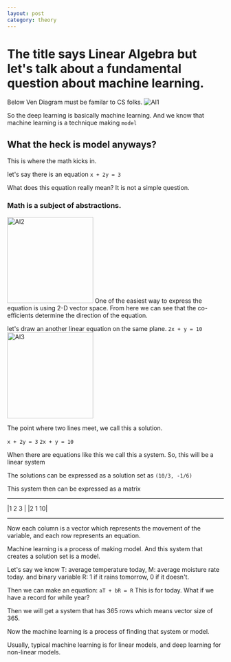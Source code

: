 ```yaml
---
layout: post
category: theory
---
```


# The title says Linear Algebra but let's talk about a fundamental question about machine learning.

Below Ven Diagram must be familar to CS folks.
<img src="{{site.url}}/assets/images/theory/AI1.png" width="auto" height="auto" alt="AI1">

So the deep learning is basically machine learning.
And we know that machine learning is a technique making `model`

## What the heck is model anyways?

This is where the math kicks in.

let's say there is an equation
`x + 2y = 3`

What does this equation really mean?
It is not a simple question.

### Math is a subject of abstractions.
<img src="{{site.url}}/assets/images/theory/AI2.png" width="200" height="200" alt="AI2">
One of the easiest way to express the equation is using 2-D vector space.
From here we can see that the co-efficients determine the direction of the equation.

let's draw an another linear equation on the same plane.
`2x + y = 10`
<img src="{{site.url}}/assets/images/theory/AI3.png" width="200" height="200" alt="AI3">

The point where two lines meet, we call this a solution.

`x + 2y = 3`
`2x + y = 10`

When there are equations like this we call this a system.
So, this will be a linear system

The solutions can be expressed as a solution set as `(10/3, -1/6)`

This system then can be expressed as a matrix
--     --
|1 2  3 |
|2 1  10|
--     --

Now each column is a vector which represents the movement of the variable, and each row represents an equation.

Machine learning is a process of making model.
And this system that creates a solution set is a model.

Let's say we know T: average temperature today, M: average moisture rate today. and binary variable R: 1 if it rains tomorrow, 0 if it doesn't.

Then we can make an equation: `aT + bR = R`
This is for today.
What if we have a record for while year?

Then we will get a system that has 365 rows which means vector size of 365.

Now the machine learning is a process of finding that system or model.

Usually, typical machine learning is for linear models, and deep learning for non-linear models.